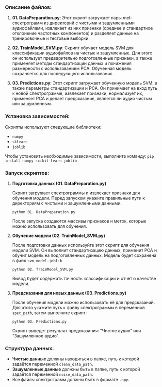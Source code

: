 ### Описание файлов:

1. **01. DataPreparation.py**: 
   Этот скрипт загружает пары mel-спектрограмм из директорий с чистыми и зашумленными аудиофайлами, извлекает из них признаки (среднее и стандартное отклонение частотных компонентов) и разделяет данные на тренировочные и тестовые выборки.

2. **02. TrainModel_SVM.py**: 
   Скрипт обучает модель SVM для классификации аудиофайлов на чистые и зашумленные. Для этого он использует предварительно подготовленные признаки, а также применяет методы стандартизации данных и понижения размерности с использованием PCA. Обученная модель сохраняется для последующего использования.

3. **03. Predictions.py**: 
   Этот скрипт загружает обученную модель SVM, а также параметры стандартизации и PCA. Он принимает на вход путь к новой спектрограмме, извлекает признаки, нормализует их, применяет PCA и делает предсказание, является ли аудио чистым или зашумленным.

### Установка зависимостей:

Скрипты используют следующие библиотеки:
- `numpy`
- `sklearn`
- `joblib`

Чтобы установить необходимые зависимости, выполните команду:
`pip install numpy scikit-learn joblib`

### Запуск скриптов:

1. **Подготовка данных (01. DataPreparation.py)**

   Скрипт загружает спектрограммы и извлекает признаки для обучения модели. Перед запуском укажите правильные пути к директориям с чистыми и зашумленными данными.

   `python 01. DataPreparation.py`

   После запуска создаются массивы признаков и меток, которые можно использовать для обучения.

2. **Обучение модели (02. TrainModel_SVM.py)**

   После подготовки данных используйте этот скрипт для обучения модели SVM. Он выполнит стандартизацию данных, применит PCA и обучит модель на подготовленных данных. Модель будет сохранена в файл `svm_model.joblib`.

   `python 02. TrainModel_SVM.py`

   Вывод будет содержать точность классификации и отчёт о качестве модели.

3. **Предсказания для новых данных (03. Predictions.py)**

   После обучения модели можно использовать её для предсказаний. Для этого укажите путь к файлу спектрограммы в переменной `spec_path`, затем выполните скрипт:

   `python 03. Predictions.py`

   Скрипт выведет результат предсказания: "Чистое аудио" или "Зашумленное аудио".


### Структура данных:

- **Чистые данные** должны находиться в папке, путь к которой задаётся переменной `clean_data_path`.
- **Зашумленные данные** должны быть в папке, путь к которой задаётся переменной `noise_data_path`.
- Все файлы спектрограмм должны быть в формате `.npy`.